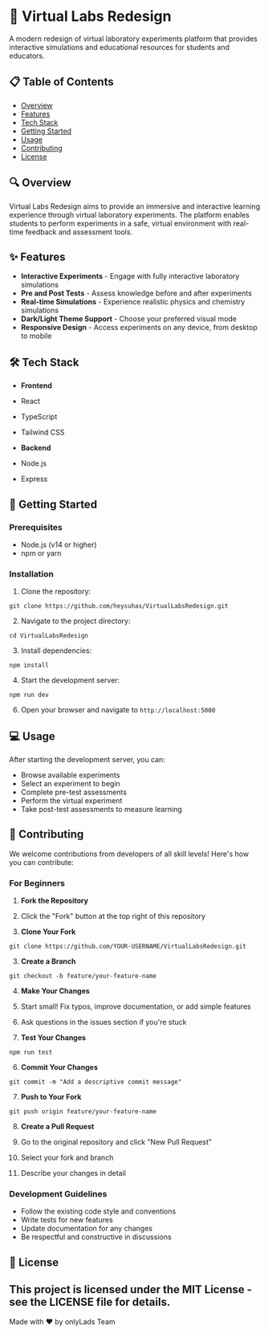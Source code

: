 # 🧪 Virtual Labs Redesign
A modern redesign of virtual laboratory experiments platform that provides interactive simulations and educational resources for students and educators.

## 📋 Table of Contents

- [Overview](##overview)
- [Features](##features)
- [Tech Stack](##tech-stack)
- [Getting Started](##getting-started)
- [Usage](##usage)
- [Contributing](##contributing)
- [License](##license)


## 🔍 Overview

Virtual Labs Redesign aims to provide an immersive and interactive learning experience through virtual laboratory experiments. The platform enables students to perform experiments in a safe, virtual environment with real-time feedback and assessment tools.

## ✨ Features

- **Interactive Experiments** - Engage with fully interactive laboratory simulations
- **Pre and Post Tests** - Assess knowledge before and after experiments
- **Real-time Simulations** - Experience realistic physics and chemistry simulations
- **Dark/Light Theme Support** - Choose your preferred visual mode
- **Responsive Design** - Access experiments on any device, from desktop to mobile


## 🛠️ Tech Stack

- **Frontend**

- React
- TypeScript
- Tailwind CSS



- **Backend**

- Node.js
- Express





## 🚀 Getting Started

### Prerequisites

- Node.js (v14 or higher)
- npm or yarn


### Installation

1. Clone the repository:

```shellscript
git clone https://github.com/heysuhas/VirtualLabsRedesign.git
```


2. Navigate to the project directory:

```shellscript
cd VirtualLabsRedesign
```


3. Install dependencies:

```shellscript
npm install
```

4. Start the development server:

```shellscript
npm run dev
```


6. Open your browser and navigate to `http://localhost:5000`


## 💻 Usage

After starting the development server, you can:

- Browse available experiments
- Select an experiment to begin
- Complete pre-test assessments
- Perform the virtual experiment
- Take post-test assessments to measure learning


## 🤝 Contributing

We welcome contributions from developers of all skill levels! Here's how you can contribute:

### For Beginners

1. **Fork the Repository**

1. Click the "Fork" button at the top right of this repository



2. **Clone Your Fork**

```shellscript
git clone https://github.com/YOUR-USERNAME/VirtualLabsRedesign.git
```


3. **Create a Branch**

```shellscript
git checkout -b feature/your-feature-name
```


4. **Make Your Changes**

1. Start small! Fix typos, improve documentation, or add simple features
2. Ask questions in the issues section if you're stuck



5. **Test Your Changes**

```shellscript
npm run test
```


6. **Commit Your Changes**

```shellscript
git commit -m "Add a descriptive commit message"
```


7. **Push to Your Fork**

```shellscript
git push origin feature/your-feature-name
```


8. **Create a Pull Request**

1. Go to the original repository and click "New Pull Request"
2. Select your fork and branch
3. Describe your changes in detail


### Development Guidelines

- Follow the existing code style and conventions
- Write tests for new features
- Update documentation for any changes
- Be respectful and constructive in discussions


## 📄 License

This project is licensed under the MIT License - see the LICENSE file for details.
---

Made with ❤️ by onlyLads Team
